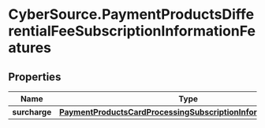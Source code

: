 # CyberSource.PaymentProductsDifferentialFeeSubscriptionInformationFeatures

## Properties
Name | Type | Description | Notes
------------ | ------------- | ------------- | -------------
**surcharge** | [**PaymentProductsCardProcessingSubscriptionInformationFeatures**](PaymentProductsCardProcessingSubscriptionInformationFeatures.md) |  | [optional] 


